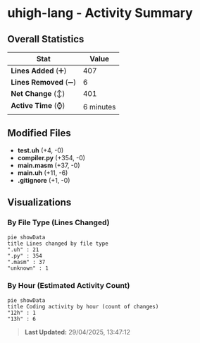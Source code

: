 # uhigh-lang - Activity Summary 

## Overall Statistics

| Stat                   | Value                                                             |
| ---------------------- | ----------------------------------------------------------------- |
| **Lines Added** (➕)   | 407                                          |
| **Lines Removed** (➖) | 6                                        |
| **Net Change** (↕)    | 401                |
| **Active Time** (⌚)   | 6 minutes |


## Modified Files
- **test.uh** (+4, -0)
- **compiler.py** (+354, -0)
- **main.masm** (+37, -0)
- **main.uh** (+11, -6)
- **.gitignore** (+1, -0)

## Visualizations

### By File Type (Lines Changed)

```mermaid
pie showData
title Lines changed by file type
".uh" : 21
".py" : 354
".masm" : 37
"unknown" : 1
```

### By Hour (Estimated Activity Count)

```mermaid
pie showData
title Coding activity by hour (count of changes)
"12h" : 1
"13h" : 6
```


> **Last Updated:** 29/04/2025, 13:47:12